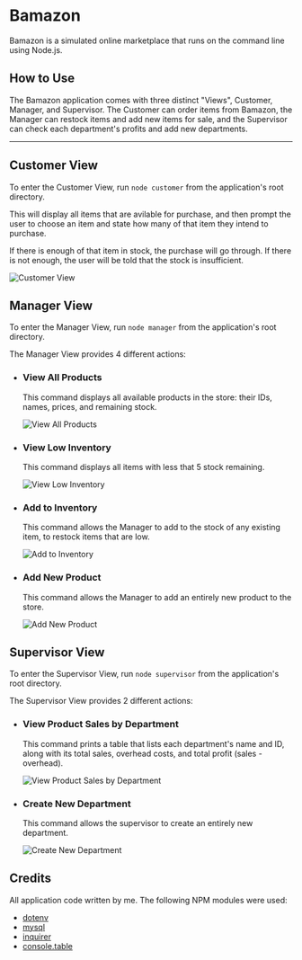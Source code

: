 # Bamazon

Bamazon is a simulated online marketplace that runs on the command line using Node.js.

## How to Use

The Bamazon application comes with three distinct "Views", Customer, Manager, and Supervisor. The Customer can order items from Bamazon, the Manager can restock items and add new items for sale, and the Supervisor can check each department's profits and add new departments.

_________

## Customer View

To enter the Customer View, run `node customer` from the application's root directory.

This will display all items that are avilable for purchase, and then prompt the user to choose an item and state how many of that item they intend to purchase.

If there is enough of that item in stock, the purchase will go through. If there is not enough, the user will be told that the stock is insufficient.

![Customer View](https://i.imgur.com/RcioBQV.gif)

## Manager View

To enter the Manager View, run `node manager` from the application's root directory.

The Manager View provides 4 different actions:

* ### View All Products

	This command displays all available products in the store: their IDs, names, prices, and remaining stock.

	![View All Products](https://i.imgur.com/PMjrVSH.gif)

* ### View Low Inventory

	This command displays all items with less that 5 stock remaining.

	![View Low Inventory](https://i.imgur.com/QdZRnle.gif)

* ### Add to Inventory

	This command allows the Manager to add to the stock of any existing item, to restock items that are low.

	![Add to Inventory](https://i.imgur.com/grB4nJS.gif)

* ### Add New Product

	This command allows the Manager to add an entirely new product to the store.

	![Add New Product](https://i.imgur.com/CQHQrId.gif)

## Supervisor View

To enter the Supervisor View, run `node supervisor` from the application's root directory.

The Supervisor View provides 2 different actions:

* ### View Product Sales by Department

	This command prints a table that lists each department's name and ID, along with its total sales, overhead costs, and total profit (sales - overhead).

	![View Product Sales by Department](https://i.imgur.com/DF5kar1.gif)

* ### Create New Department

	This command allows the supervisor to create an entirely new department.

	![Create New Department](https://i.imgur.com/zSQ3Pjj.gif)

## Credits

All application code written by me. The following NPM modules were used:

* [dotenv](https://www.npmjs.com/package/dotenv)
* [mysql](https://www.npmjs.com/package/mysql)
* [inquirer](https://www.npmjs.com/package/inquirer)
* [console.table](https://www.npmjs.com/package/console.table)